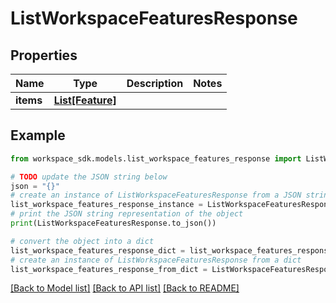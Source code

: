 # ListWorkspaceFeaturesResponse


## Properties

Name | Type | Description | Notes
------------ | ------------- | ------------- | -------------
**items** | [**List[Feature]**](Feature.md) |  | 

## Example

```python
from workspace_sdk.models.list_workspace_features_response import ListWorkspaceFeaturesResponse

# TODO update the JSON string below
json = "{}"
# create an instance of ListWorkspaceFeaturesResponse from a JSON string
list_workspace_features_response_instance = ListWorkspaceFeaturesResponse.from_json(json)
# print the JSON string representation of the object
print(ListWorkspaceFeaturesResponse.to_json())

# convert the object into a dict
list_workspace_features_response_dict = list_workspace_features_response_instance.to_dict()
# create an instance of ListWorkspaceFeaturesResponse from a dict
list_workspace_features_response_from_dict = ListWorkspaceFeaturesResponse.from_dict(list_workspace_features_response_dict)
```
[[Back to Model list]](../README.md#documentation-for-models) [[Back to API list]](../README.md#documentation-for-api-endpoints) [[Back to README]](../README.md)


